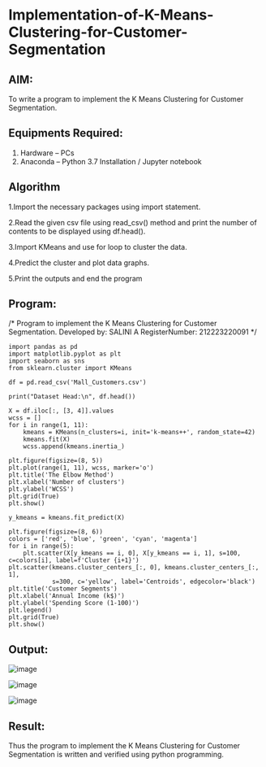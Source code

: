 # Implementation-of-K-Means-Clustering-for-Customer-Segmentation

## AIM:
To write a program to implement the K Means Clustering for Customer Segmentation.

## Equipments Required:
1. Hardware – PCs
2. Anaconda – Python 3.7 Installation / Jupyter notebook

## Algorithm
1.Import the necessary packages using import statement.

2.Read the given csv file using read_csv() method and print the number of contents to be displayed using df.head().

3.Import KMeans and use for loop to cluster the data.

4.Predict the cluster and plot data graphs.

5.Print the outputs and end the program

## Program:

/*
Program to implement the K Means Clustering for Customer Segmentation.
Developed by: SALINI A
RegisterNumber: 212223220091
*/
```
import pandas as pd
import matplotlib.pyplot as plt
import seaborn as sns
from sklearn.cluster import KMeans

df = pd.read_csv('Mall_Customers.csv')

print("Dataset Head:\n", df.head())
```
```
X = df.iloc[:, [3, 4]].values  
wcss = []
for i in range(1, 11):
    kmeans = KMeans(n_clusters=i, init='k-means++', random_state=42)
    kmeans.fit(X)
    wcss.append(kmeans.inertia_)

plt.figure(figsize=(8, 5))
plt.plot(range(1, 11), wcss, marker='o')
plt.title('The Elbow Method')
plt.xlabel('Number of clusters')
plt.ylabel('WCSS')
plt.grid(True)
plt.show()
```
```kmeans = KMeans(n_clusters=5, init='k-means++', random_state=42)
y_kmeans = kmeans.fit_predict(X)

plt.figure(figsize=(8, 6))
colors = ['red', 'blue', 'green', 'cyan', 'magenta']
for i in range(5):
    plt.scatter(X[y_kmeans == i, 0], X[y_kmeans == i, 1], s=100, c=colors[i], label=f'Cluster {i+1}')
plt.scatter(kmeans.cluster_centers_[:, 0], kmeans.cluster_centers_[:, 1],
            s=300, c='yellow', label='Centroids', edgecolor='black')
plt.title('Customer Segments')
plt.xlabel('Annual Income (k$)')
plt.ylabel('Spending Score (1-100)')
plt.legend()
plt.grid(True)
plt.show()
```


## Output:
![image](https://github.com/user-attachments/assets/98a704b2-3f09-4044-a191-9f58fa192e10)

![image](https://github.com/user-attachments/assets/a97bc834-9c18-4ae3-a974-bf1251354116)

![image](https://github.com/user-attachments/assets/056d7b57-adea-4b47-850f-38f076cbad21)

## Result:
Thus the program to implement the K Means Clustering for Customer Segmentation is written and verified using python programming.

